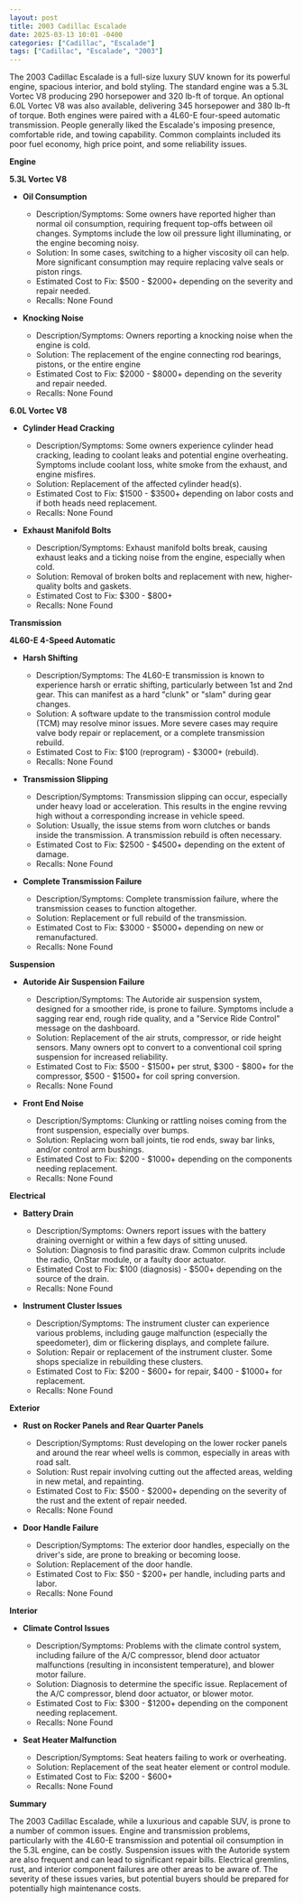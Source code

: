 ```yaml
---
layout: post
title: 2003 Cadillac Escalade
date: 2025-03-13 10:01 -0400
categories: ["Cadillac", "Escalade"]
tags: ["Cadillac", "Escalade", "2003"]
---
```

The 2003 Cadillac Escalade is a full-size luxury SUV known for its powerful engine, spacious interior, and bold styling. The standard engine was a 5.3L Vortec V8 producing 290 horsepower and 320 lb-ft of torque. An optional 6.0L Vortec V8 was also available, delivering 345 horsepower and 380 lb-ft of torque. Both engines were paired with a 4L60-E four-speed automatic transmission. People generally liked the Escalade's imposing presence, comfortable ride, and towing capability. Common complaints included its poor fuel economy, high price point, and some reliability issues.

**Engine**

**5.3L Vortec V8**

*   **Oil Consumption**
    *   Description/Symptoms: Some owners have reported higher than normal oil consumption, requiring frequent top-offs between oil changes. Symptoms include the low oil pressure light illuminating, or the engine becoming noisy.
    *   Solution: In some cases, switching to a higher viscosity oil can help. More significant consumption may require replacing valve seals or piston rings.
    *   Estimated Cost to Fix: $500 - $2000+ depending on the severity and repair needed.
    *   Recalls: None Found

*   **Knocking Noise**
    *   Description/Symptoms: Owners reporting a knocking noise when the engine is cold.
    *   Solution: The replacement of the engine connecting rod bearings, pistons, or the entire engine
    *   Estimated Cost to Fix: $2000 - $8000+ depending on the severity and repair needed.
    *   Recalls: None Found

**6.0L Vortec V8**

*   **Cylinder Head Cracking**
    *   Description/Symptoms: Some owners experience cylinder head cracking, leading to coolant leaks and potential engine overheating. Symptoms include coolant loss, white smoke from the exhaust, and engine misfires.
    *   Solution: Replacement of the affected cylinder head(s).
    *   Estimated Cost to Fix: $1500 - $3500+ depending on labor costs and if both heads need replacement.
    *   Recalls: None Found

*   **Exhaust Manifold Bolts**
    *   Description/Symptoms: Exhaust manifold bolts break, causing exhaust leaks and a ticking noise from the engine, especially when cold.
    *   Solution: Removal of broken bolts and replacement with new, higher-quality bolts and gaskets.
    *   Estimated Cost to Fix: $300 - $800+
    *   Recalls: None Found

**Transmission**

**4L60-E 4-Speed Automatic**

*   **Harsh Shifting**
    *   Description/Symptoms: The 4L60-E transmission is known to experience harsh or erratic shifting, particularly between 1st and 2nd gear. This can manifest as a hard "clunk" or "slam" during gear changes.
    *   Solution: A software update to the transmission control module (TCM) may resolve minor issues. More severe cases may require valve body repair or replacement, or a complete transmission rebuild.
    *   Estimated Cost to Fix: $100 (reprogram) - $3000+ (rebuild).
    *   Recalls: None Found

*   **Transmission Slipping**
    *   Description/Symptoms: Transmission slipping can occur, especially under heavy load or acceleration. This results in the engine revving high without a corresponding increase in vehicle speed.
    *   Solution: Usually, the issue stems from worn clutches or bands inside the transmission. A transmission rebuild is often necessary.
    *   Estimated Cost to Fix: $2500 - $4500+ depending on the extent of damage.
    *   Recalls: None Found

*   **Complete Transmission Failure**
    *   Description/Symptoms: Complete transmission failure, where the transmission ceases to function altogether.
    *   Solution: Replacement or full rebuild of the transmission.
    *   Estimated Cost to Fix: $3000 - $5000+ depending on new or remanufactured.
    *   Recalls: None Found

**Suspension**

*   **Autoride Air Suspension Failure**
    *   Description/Symptoms: The Autoride air suspension system, designed for a smoother ride, is prone to failure. Symptoms include a sagging rear end, rough ride quality, and a "Service Ride Control" message on the dashboard.
    *   Solution: Replacement of the air struts, compressor, or ride height sensors. Many owners opt to convert to a conventional coil spring suspension for increased reliability.
    *   Estimated Cost to Fix: $500 - $1500+ per strut, $300 - $800+ for the compressor, $500 - $1500+ for coil spring conversion.
    *   Recalls: None Found

*   **Front End Noise**
    * Description/Symptoms: Clunking or rattling noises coming from the front suspension, especially over bumps.
    * Solution: Replacing worn ball joints, tie rod ends, sway bar links, and/or control arm bushings.
    * Estimated Cost to Fix: $200 - $1000+ depending on the components needing replacement.
    * Recalls: None Found

**Electrical**

*   **Battery Drain**
    *   Description/Symptoms: Owners report issues with the battery draining overnight or within a few days of sitting unused.
    *   Solution: Diagnosis to find parasitic draw. Common culprits include the radio, OnStar module, or a faulty door actuator.
    *   Estimated Cost to Fix: $100 (diagnosis) - $500+ depending on the source of the drain.
    *   Recalls: None Found

*   **Instrument Cluster Issues**
    *   Description/Symptoms: The instrument cluster can experience various problems, including gauge malfunction (especially the speedometer), dim or flickering displays, and complete failure.
    *   Solution: Repair or replacement of the instrument cluster. Some shops specialize in rebuilding these clusters.
    *   Estimated Cost to Fix: $200 - $600+ for repair, $400 - $1000+ for replacement.
    *   Recalls: None Found

**Exterior**

*   **Rust on Rocker Panels and Rear Quarter Panels**
    *   Description/Symptoms: Rust developing on the lower rocker panels and around the rear wheel wells is common, especially in areas with road salt.
    *   Solution: Rust repair involving cutting out the affected areas, welding in new metal, and repainting.
    *   Estimated Cost to Fix: $500 - $2000+ depending on the severity of the rust and the extent of repair needed.
    *   Recalls: None Found

*   **Door Handle Failure**
    *   Description/Symptoms: The exterior door handles, especially on the driver's side, are prone to breaking or becoming loose.
    *   Solution: Replacement of the door handle.
    *   Estimated Cost to Fix: $50 - $200+ per handle, including parts and labor.
    *   Recalls: None Found

**Interior**

*   **Climate Control Issues**
    *   Description/Symptoms: Problems with the climate control system, including failure of the A/C compressor, blend door actuator malfunctions (resulting in inconsistent temperature), and blower motor failure.
    *   Solution: Diagnosis to determine the specific issue. Replacement of the A/C compressor, blend door actuator, or blower motor.
    *   Estimated Cost to Fix: $300 - $1200+ depending on the component needing replacement.
    *   Recalls: None Found

*   **Seat Heater Malfunction**
    *   Description/Symptoms: Seat heaters failing to work or overheating.
    *   Solution: Replacement of the seat heater element or control module.
    *   Estimated Cost to Fix: $200 - $600+
    *   Recalls: None Found

**Summary**

The 2003 Cadillac Escalade, while a luxurious and capable SUV, is prone to a number of common issues. Engine and transmission problems, particularly with the 4L60-E transmission and potential oil consumption in the 5.3L engine, can be costly. Suspension issues with the Autoride system are also frequent and can lead to significant repair bills. Electrical gremlins, rust, and interior component failures are other areas to be aware of. The severity of these issues varies, but potential buyers should be prepared for potentially high maintenance costs.

